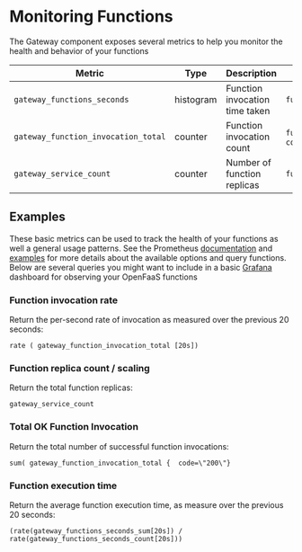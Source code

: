 # Monitoring Functions

The Gateway component exposes several metrics to help you monitor the health and behavior of your functions

| Metric                              | Type      | Description                    | Labels                  |
| ----------------------------------- | --------- | ------------------------------ | ----------------------- |
| `gateway_functions_seconds`         | histogram | Function invocation time taken | `function_name`         |
| `gateway_function_invocation_total` | counter   | Function invocation count      | `function_name`, `code` |
| `gateway_service_count`             | counter   | Number of function replicas    | `function_name`         |

## Examples

These basic metrics can be used to track the health of your functions as well a general usage patterns. See the Prometheus [documentation][prom-query-basics] and [examples][prom-query-examples] for more details about the available options and query functions. Below are several queries you might want to include in a basic [Grafana](https://grafana.com) dashboard for observing your OpenFaaS functions

### Function invocation rate

Return the per-second rate of invocation as measured over the previous 20 seconds:

```
rate ( gateway_function_invocation_total [20s])
```

### Function replica count / scaling

Return the total function replicas:

```
gateway_service_count
```

### Total OK Function Invocation

Return the total number of successful function invocations:

```
sum( gateway_function_invocation_total {  code=\"200\"}
```

### Function execution time

Return the average function execution time, as measure over the previous 20 seconds:

```
(rate(gateway_functions_seconds_sum[20s]) / rate(gateway_functions_seconds_count[20s]))
```

[prom-query-basics]: https://prometheus.io/docs/prometheus/latest/querying/basics/
[prom-query-examples]: https://prometheus.io/docs/prometheus/latest/querying/examples/
